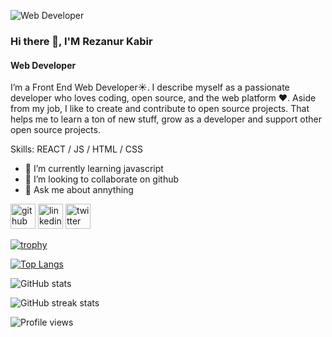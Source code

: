 
![Web Developer](https://media.licdn.com/dms/image/C5616AQH5uC2OfBlVgw/profile-displaybackgroundimage-shrink_350_1400/0/1566447283349?e=1679529600&v=beta&t=xWnl80RggtJFjHYcoHRsLoSiSxL9SJyVtY06q0n-LQM)
### Hi there 👋, I'M Rezanur Kabir
#### Web Developer

I’m a Front End Web Developer☀️. I describe myself as a passionate developer who loves coding, open source, and the web platform ❤️.
Aside from my job, I like to create and contribute to open source projects. That helps me to learn a ton of new stuff, grow as a developer and support other open source projects.


Skills:  REACT / JS / HTML / CSS

- 🌱 I’m currently learning javascript 
- 👯 I’m looking to collaborate on github 
- 💬 Ask me about annything 


[<img src='https://cdn.jsdelivr.net/npm/simple-icons@3.0.1/icons/github.svg' alt='github' height='40'>](https://github.com/rezanurkabir)  [<img src='https://cdn.jsdelivr.net/npm/simple-icons@3.0.1/icons/linkedin.svg' alt='linkedin' height='40'>](https://www.linkedin.com/in/https://www.linkedin.com/in/rezanurkabir//)  [<img src='https://cdn.jsdelivr.net/npm/simple-icons@3.0.1/icons/twitter.svg' alt='twitter' height='40'>](https://twitter.com/#)  

[![trophy](https://github-profile-trophy.vercel.app/?username=rezanurkabir)](https://github.com/ryo-ma/github-profile-trophy)

[![Top Langs](https://github-readme-stats.vercel.app/api/top-langs/?username=rezanurkabir)](https://github.com/anuraghazra/github-readme-stats)

![GitHub stats](https://github-readme-stats.vercel.app/api?username=rezanurkabir&show_icons=true&count_private=true)  

![GitHub streak stats](https://streak-stats.demolab.com/?user=rezanurkabir)  

![Profile views](https://gpvc.arturio.dev/rezanurkabir)  
